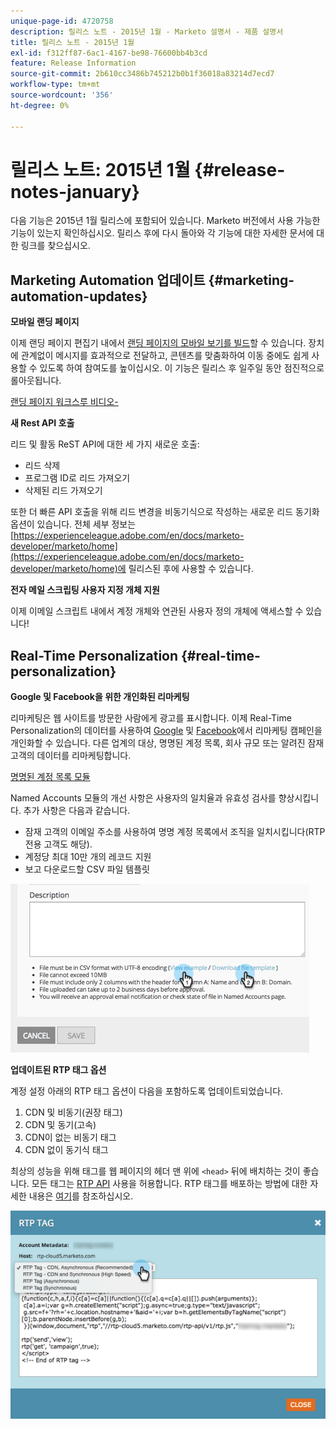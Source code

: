 ```yaml
---
unique-page-id: 4720758
description: 릴리스 노트 - 2015년 1월 - Marketo 설명서 - 제품 설명서
title: 릴리스 노트 - 2015년 1월
exl-id: f312ff87-6ac1-4167-be98-76600bb4b3cd
feature: Release Information
source-git-commit: 2b610cc3486b745212b0b1f36018a83214d7ecd7
workflow-type: tm+mt
source-wordcount: '356'
ht-degree: 0%

---
```


# 릴리스 노트: 2015년 1월 {#release-notes-january}

다음 기능은 2015년 1월 릴리스에 포함되어 있습니다. Marketo 버전에서 사용 가능한 기능이 있는지 확인하십시오. 릴리스 후에 다시 돌아와 각 기능에 대한 자세한 문서에 대한 링크를 찾으십시오.

## Marketing Automation 업데이트 {#marketing-automation-updates}

**모바일 랜딩 페이지**

이제 랜딩 페이지 편집기 내에서 [랜딩 페이지의 모바일 보기를 빌드](/help/marketo/product-docs/demand-generation/landing-pages/free-form-landing-pages/add-a-mobile-view-for-your-free-form-landing-page.md)할 수 있습니다. 장치에 관계없이 메시지를 효과적으로 전달하고, 콘텐츠를 맞춤화하여 이동 중에도 쉽게 사용할 수 있도록 하여 참여도를 높이십시오. 이 기능은 릴리스 후 일주일 동안 점진적으로 롤아웃됩니다.

[ 랜딩 페이지 워크스루 비디오-](https://youtu.be/aPQHlG2X6c0)

**새 Rest API 호출**

리드 및 활동 ReST API에 대한 세 가지 새로운 호출:

* 리드 삭제
* 프로그램 ID로 리드 가져오기
* 삭제된 리드 가져오기

또한 더 빠른 API 호출을 위해 리드 변경을 비동기식으로 작성하는 새로운 리드 동기화 옵션이 있습니다. 전체 세부 정보는 [https://experienceleague.adobe.com/en/docs/marketo-developer/marketo/home](https://experienceleague.adobe.com/en/docs/marketo-developer/marketo/home)에 릴리스된 후에 사용할 수 있습니다.

**전자 메일 스크립팅 사용자 지정 개체 지원**

이제 이메일 스크립트 내에서 계정 개체와 연관된 사용자 정의 개체에 액세스할 수 있습니다!

## Real-Time Personalization {#real-time-personalization}

**Google 및 Facebook을 위한 개인화된 리마케팅**

리마케팅은 웹 사이트를 방문한 사람에게 광고를 표시합니다. 이제 Real-Time Personalization의 데이터를 사용하여 [Google](/help/marketo/product-docs/web-personalization/website-retargeting/personalized-remarketing-in-google.md) 및 [Facebook](/help/marketo/product-docs/web-personalization/website-retargeting/personalized-remarketing-in-facebook.md)에서 리마케팅 캠페인을 개인화할 수 있습니다. 다른 업계의 대상, 명명된 계정 목록, 회사 규모 또는 알려진 잠재 고객의 데이터를 리마케팅합니다.

[명명된 계정 목록 모듈](/help/marketo/product-docs/web-personalization/account-based-web-marketing/create-a-new-account-list.md)

Named Accounts 모듈의 개선 사항은 사용자의 일치율과 유효성 검사를 향상시킵니다. 추가 사항은 다음과 같습니다.

* 잠재 고객의 이메일 주소를 사용하여 명명 계정 목록에서 조직을 일치시킵니다(RTP 전용 고객도 해당).
* 계정당 최대 10만 개의 레코드 지원
* 보고 다운로드할 CSV 파일 템플릿

![](assets/image2015-1-14-11-3a12-3a16.png)

**업데이트된 RTP 태그 옵션**

계정 설정 아래의 RTP 태그 옵션이 다음을 포함하도록 업데이트되었습니다.

1. CDN 및 비동기(권장 태그)
1. CDN 및 동기(고속)
1. CDN이 없는 비동기 태그
1. CDN 없이 동기식 태그

최상의 성능을 위해 태그를 웹 페이지의 헤더 맨 위에 `<head>` 뒤에 배치하는 것이 좋습니다. 모든 태그는 [RTP API](https://experienceleague.adobe.com/en/docs/marketo-developer/marketo/javascriptapi/rich-media-recommendation) 사용을 허용합니다. RTP 태그를 배포하는 방법에 대한 자세한 내용은 [여기](/help/marketo/product-docs/web-personalization/rtp-tag-implementation/deploy-the-rtp-javascript.md)를 참조하십시오.

![](assets/image2015-1-15-13-3a30-3a45.png)
